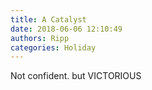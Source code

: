 ```yaml
---
title: A Catalyst
date: 2018-06-06 12:10:49
authors: Ripp
categories: Holiday
---
```


 Not confident. but VICTORIOUS
